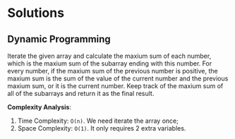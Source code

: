 # Solutions

## Dynamic Programming

Iterate the given array and calculate the maxium sum of each number, which is the maxium sum of the subarray ending with this number. For every number, if the maxium sum of the previous number is positive, the maxium sum is the sum of the value of the current number and the previous maxium sum, or it is the current number. Keep track of the maxium sum of all of the subarrays and return it as the final result.

**Complexity Analysis**:
1. Time Complexity: `O(n)`. We need iterate the array once;
2. Space Complexity: `O(1)`. It only requires 2 extra variables.
